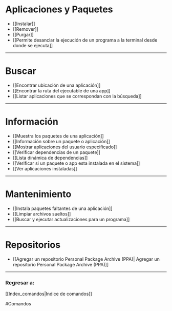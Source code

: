 # Aplicaciones y Paquetes
- [[Instalar]]
- [[Remover]]
- [[Purgar]]
- [[Permite desanclar la ejecución de un programa a la terminal desde donde se ejecuta]]
---
# Buscar
- [[Encontrar ubicación de una aplicación]]
- [[Encontrar la ruta del ejecutable de una app]]
- [[Listar aplicaciones que se correspondan con la búsqueda]]
---
# Información
- [[Muestra los paquetes de una aplicación]]
- [[Información sobre un paquete o aplicación]]
- [[Mostrar aplicaciones del usuario especificado]]
- [[Verificar dependencias de un paquete]]
- [[Lista dinámica de dependencias]]
- [[Verificar si un paquete o app esta instalada en el sistema]]
- [[Ver aplicaciones instaladas]]
---
# Mantenimiento
- [[Instala paquetes faltantes de una aplicación]]
- [[Limpiar archivos sueltos]]
- [[Buscar y ejecutar actualizaciones para un programa]]
---
# Repositorios
- [[Agregar un repositorio Personal Package Archive (PPA)| Agregar un repositorio Personal Package Archive (PPA)]]
---
### Regresar a:
[[Index_comandos|Indice de comandos]]

#Comandos 
